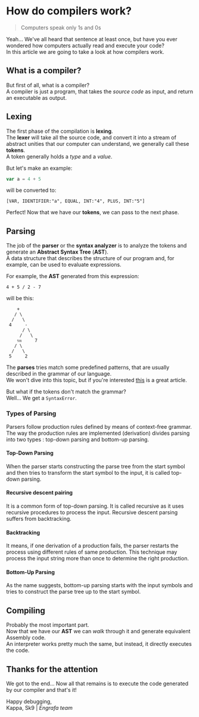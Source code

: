 # How do compilers work?

> Computers speak only 1s and 0s

Yeah... We've all heard that sentence at least once, but have you ever wondered how computers actually read and execute your code?<br>
In this article we are going to take a look at how compilers work.

## What is a compiler?

But first of all, what is a compiler?<br>
A compiler is just a program, that takes the *source code* as input, and return an executable as output.

## Lexing

The first phase of the compilation is **lexing**.<br>
The **lexer** will take all the source code, and convert it into a stream of abstract unities that our computer can understand, we generally call these **tokens**.<br>
A token generally holds a *type* and a *value*.

But let's make an example:
```js
var a = 4 + 5
```
will be converted to:
```
[VAR, IDENTIFIER:"a", EQUAL, INT:"4", PLUS, INT:"5"]
```

Perfect! Now that we have our  **tokens**, we can pass to the next phase.

## Parsing

The job of the **parser** or the **syntax analyzer** is to analyze the tokens and generate an **Abstract Syntax Tree** (**AST**).<br>
A data structure that describes the structure of our program and, for example, can be used to evaluate expressions.

For example, the **AST** generated from this expression:
```
4 + 5 / 2 - 7
```
will be this:
```
    +
   / \
  /   \
 4     -
      / \
     /   \
    รท     7
   / \   
  /   \
 5     2
```

The **parses** tries match some predefined patterns, that are usually described in the grammar of our language.<br>
We won't dive into this topic, but if you're interested [this]() is a great article.

But what if the tokens don't match the grammar?<br>
Well...  We get a `SyntaxError`.

### Types of Parsing
Parsers follow production rules defined by means of context-free grammar. 
The way the production rules are implemented (derivation) divides parsing into two types : top-down parsing and bottom-up parsing.

#### Top-Down Parsing
When the parser starts constructing the parse tree from the start symbol and then tries to transform the start symbol to the input, it is called top-down parsing.

#### Recursive descent pairing
It is a common form of top-down parsing. 
It is called recursive as it uses recursive procedures to process the input. 
Recursive descent parsing suffers from backtracking.

#### Backtracking
It means, if one derivation of a production fails, the parser restarts the process using different rules of same production. 
This technique may process the input string more than once to determine the right production.

#### Bottom-Up Parsing
As the name suggests, bottom-up parsing starts with the input symbols and tries to construct the parse tree up to the start symbol.


## Compiling

Probably the most important part.<br>
Now that we have our **AST** we can *walk* through it and generate equivalent Assembly code.<br>
An interpreter works pretty much the same, but instead, it directly executes the code.

## Thanks for the attention

We got to the end... Now all that remains is to execute the code generated by our compiler and that's it!

Happy debugging,<br>
Kappa, Sk9 | *Engrafa team*
